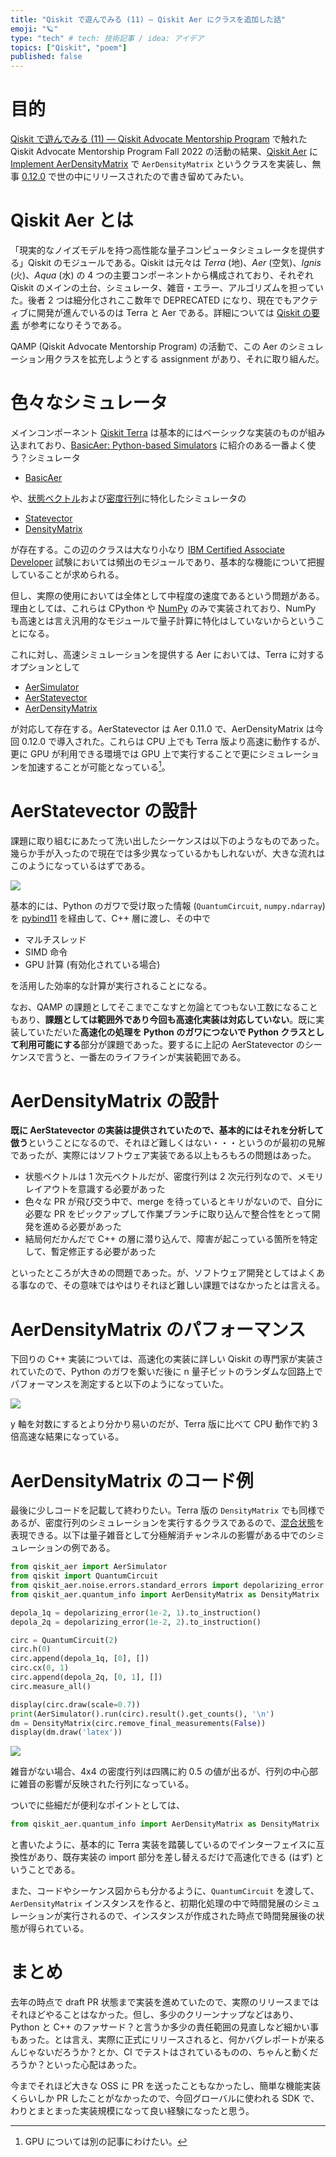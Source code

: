```yaml
---
title: "Qiskit で遊んでみる (11) — Qiskit Aer にクラスを追加した話"
emoji: "🪐"
type: "tech" # tech: 技術記事 / idea: アイデア
topics: ["Qiskit", "poem"]
published: false
---
```


# 目的

[Qiskit で遊んでみる (11) — Qiskit Advocate Mentorship Program](/derwind/articles/dwd-qiskit11) で触れた Qiskit Advocate Mentorship Program Fall 2022 の活動の結果、[Qiskit Aer](https://github.com/Qiskit/qiskit-aer) に [Implement AerDensityMatrix](https://github.com/Qiskit/qiskit-aer/pull/1732) で `AerDensityMatrix` というクラスを実装し、無事 [0.12.0](https://github.com/Qiskit/qiskit-aer/releases/tag/0.12.0) で世の中にリリースされたので書き留めてみたい。

# Qiskit Aer とは

「現実的なノイズモデルを持つ高性能な量子コンピュータシミュレータを提供する」Qiskit のモジュールである。Qiskit は元々は _Terra_ (地)、_Aer_ (空気)、_Ignis_ (火)、_Aqua_ (水) の 4 つの主要コンポーネントから構成されており、それぞれ Qiskit のメインの土台、シミュレータ、雑音・エラー、アルゴリズムを担っていた。後者 2 つは細分化されここ数年で DEPRECATED になり、現在でもアクティブに開発が進んでいるのは Terra と Aer である。詳細については [Qiskit の要素](https://qiskit.org/documentation/locale/ja/the_elements.html) が参考になりそうである。

QAMP (Qiskit Advocate Mentorship Program) の活動で、この Aer のシミュレーション用クラスを拡充しようとする assignment があり、それに取り組んだ。

# 色々なシミュレータ

メインコンポーネント [Qiskit Terra](https://github.com/Qiskit/qiskit-terra) は基本的にはベーシックな実装のものが組み込まれており、[BasicAer: Python-based Simulators](https://qiskit.org/documentation/apidoc/providers_basicaer.html) に紹介のある一番よく使う？シミュレータ

- [BasicAer](https://github.com/Qiskit/qiskit-terra/blob/0.23.3/qiskit/providers/basicaer/__init__.py#L73)

や、[状態ベクトル](https://ja.wikipedia.org/wiki/%E9%87%8F%E5%AD%90%E7%8A%B6%E6%85%8B)および[密度行列](https://ja.wikipedia.org/wiki/%E5%AF%86%E5%BA%A6%E8%A1%8C%E5%88%97)に特化したシミュレータの

- [Statevector](https://github.com/Qiskit/qiskit-terra/blob/0.23.3/qiskit/quantum_info/states/statevector.py)
- [DensityMatrix](https://github.com/Qiskit/qiskit-terra/blob/0.23.3/qiskit/quantum_info/states/densitymatrix.py)

が存在する。この辺のクラスは大なり小なり [IBM Certified Associate Developer](https://www.ibm.com/training/certification/C0010300) 試験においては頻出のモジュールであり、基本的な機能について把握していることが求められる。

但し、実際の使用においては全体として中程度の速度であるという問題がある。理由としては、これらは CPython や [NumPy](https://numpy.org/) のみで実装されており、NumPy も高速とは言え汎用的なモジュールで量子計算に特化はしていないからということになる。

これに対し、高速シミュレーションを提供する Aer においては、Terra に対するオプションとして

- [AerSimulator](https://github.com/Qiskit/qiskit-aer/blob/0.12.0/qiskit_aer/backends/aer_simulator.py)
- [AerStatevector](https://github.com/Qiskit/qiskit-aer/blob/0.12.0/qiskit_aer/quantum_info/states/aer_statevector.py)
- [AerDensityMatrix](https://github.com/Qiskit/qiskit-aer/blob/0.12.0/qiskit_aer/quantum_info/states/aer_densitymatrix.py)

が対応して存在する。AerStatevector は Aer 0.11.0 で、AerDensityMatrix は今回 0.12.0 で導入された。これらは CPU 上でも Terra 版より高速に動作するが、更に GPU が利用できる環境では GPU 上で実行することで更にシミュレーションを加速することが可能となっている[^1]。

[^1]: GPU については別の記事にわけたい。

# AerStatevector の設計

課題に取り組むにあたって洗い出したシーケンスは以下のようなものであった。幾らか手が入ったので現在では多少異なっているかもしれないが、大きな流れはこのようになっているはずである。

![](/images/dwd-qiskit12/001.png)

基本的には、Python のガワで受け取った情報 (`QuantumCircuit`, `numpy.ndarray`) を [pybind11](https://github.com/pybind/pybind11) を経由して、C++ 層に渡し、その中で

- マルチスレッド
- SIMD 命令
- GPU 計算 (有効化されている場合)

を活用した効率的な計算が実行されることになる。

なお、QAMP の課題としてそこまでこなすと勿論とてつもない工数になることもあり、**課題としては範囲外であり今回も高速化実装は対応していない**。既に実装していただいた**高速化の処理を Python のガワにつないで Python クラスとして利用可能にする**部分が課題であった。要するに上記の AerStatevector のシーケンスで言うと、一番左のライフラインが実装範囲である。

# AerDensityMatrix の設計

**既に AerStatevector の実装は提供されていたので、基本的にはそれを分析して倣う**ということになるので、それほど難しくはない・・・というのが最初の見解であったが、実際にはソフトウェア実装である以上もろもろの問題はあった。

- 状態ベクトルは 1 次元ベクトルだが、密度行列は 2 次元行列なので、メモリレイアウトを意識する必要があった
- 色々な PR が飛び交う中で、merge を待っているとキリがないので、自分に必要な PR をピックアップして作業ブランチに取り込んで整合性をとって開発を進める必要があった
- 結局何だかんだで C++ の層に潜り込んで、障害が起こっている箇所を特定して、暫定修正する必要があった

といったところが大きめの問題であった。が、ソフトウェア開発としてはよくある事なので、その意味ではやはりそれほど難しい課題ではなかったとは言える。

# AerDensityMatrix のパフォーマンス

下回りの C++ 実装については、高速化の実装に詳しい Qiskit の専門家が実装されていたので、Python のガワを繋いだ後に n 量子ビットのランダムな回路上でパフォーマンスを測定すると以下のようになっていた。

![](/images/dwd-qiskit12/002.png)

y 軸を対数にするとより分かり易いのだが、Terra 版に比べて CPU 動作で約 3 倍高速な結果になっている。

# AerDensityMatrix のコード例

最後に少しコードを記載して終わりたい。Terra 版の `DensityMatrix` でも同様であるが、密度行列のシミュレーションを実行するクラスであるので、[混合状態](https://ja.wikipedia.org/wiki/%E9%87%8F%E5%AD%90%E7%8A%B6%E6%85%8B#%E6%B7%B7%E5%90%88%E7%8A%B6%E6%85%8B)を表現できる。以下は量子雑音として分極解消チャンネルの影響がある中でのシミュレーションの例である。

```python
from qiskit_aer import AerSimulator
from qiskit import QuantumCircuit
from qiskit_aer.noise.errors.standard_errors import depolarizing_error
from qiskit_aer.quantum_info import AerDensityMatrix as DensityMatrix

depola_1q = depolarizing_error(1e-2, 1).to_instruction()
depola_2q = depolarizing_error(1e-2, 2).to_instruction()

circ = QuantumCircuit(2)
circ.h(0)
circ.append(depola_1q, [0], [])
circ.cx(0, 1)
circ.append(depola_2q, [0, 1], [])
circ.measure_all()

display(circ.draw(scale=0.7))
print(AerSimulator().run(circ).result().get_counts(), '\n')
dm = DensityMatrix(circ.remove_final_measurements(False))
display(dm.draw('latex'))
```

![](/images/dwd-qiskit12/003.png)

雑音がない場合、4x4 の密度行列は四隅に約 0.5 の値が出るが、行列の中心部に雑音の影響が反映された行列になっている。

ついでに些細だが便利なポイントとしては、

```python
from qiskit_aer.quantum_info import AerDensityMatrix as DensityMatrix
```

と書いたように、基本的に Terra 実装を踏襲しているのでインターフェイスに互換性があり、既存実装の import 部分を差し替えるだけで高速化できる (はず) ということである。

また、コードやシーケンス図からも分かるように、`QuantumCircuit` を渡して、`AerDensityMatrix` インスタンスを作ると、初期化処理の中で時間発展のシミュレーションが実行されるので、インスタンスが作成された時点で時間発展後の状態が得られている。

# まとめ

去年の時点で draft PR 状態まで実装を進めていたので、実際のリリースまではそれほどやることはなかった。但し、多少のクリーンナップなどはあり、Python と C++ のファサード？と言うか多少の責任範囲の見直しなど細かい事もあった。とは言え、実際に正式にリリースされると、何かバグレポートが来るんじゃないだろうか？とか、CI でテストはされているものの、ちゃんと動くだろうか？といった心配はあった。

今までそれほど大きな OSS に PR を送ったこともなかったし、簡単な機能実装くらいしか PR したことがなかったので、今回グローバルに使われる SDK で、わりとまとまった実装規模になって良い経験になったと思う。
